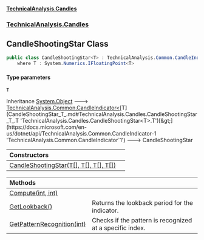 #### [TechnicalAnalysis.Candles](TechnicalAnalysis.Candles.md 'TechnicalAnalysis.Candles')
### [TechnicalAnalysis.Candles](TechnicalAnalysis.Candles.md#TechnicalAnalysis.Candles 'TechnicalAnalysis.Candles')

## CandleShootingStar<T> Class

```csharp
public class CandleShootingStar<T> : TechnicalAnalysis.Common.CandleIndicator<T>
    where T : System.Numerics.IFloatingPoint<T>
```
#### Type parameters

<a name='TechnicalAnalysis.Candles.CandleShootingStar_T_.T'></a>

`T`

Inheritance [System.Object](https://docs.microsoft.com/en-us/dotnet/api/System.Object 'System.Object') &#129106; [TechnicalAnalysis.Common.CandleIndicator&lt;](https://docs.microsoft.com/en-us/dotnet/api/TechnicalAnalysis.Common.CandleIndicator-1 'TechnicalAnalysis.Common.CandleIndicator`1')[T](CandleShootingStar_T_.md#TechnicalAnalysis.Candles.CandleShootingStar_T_.T 'TechnicalAnalysis.Candles.CandleShootingStar<T>.T')[&gt;](https://docs.microsoft.com/en-us/dotnet/api/TechnicalAnalysis.Common.CandleIndicator-1 'TechnicalAnalysis.Common.CandleIndicator`1') &#129106; CandleShootingStar<T>

| Constructors | |
| :--- | :--- |
| [CandleShootingStar(T[], T[], T[], T[])](CandleShootingStar_T_.CandleShootingStar(T[],T[],T[],T[]).md 'TechnicalAnalysis.Candles.CandleShootingStar<T>.CandleShootingStar(T[], T[], T[], T[])') | |

| Methods | |
| :--- | :--- |
| [Compute(int, int)](CandleShootingStar_T_.Compute(int,int).md 'TechnicalAnalysis.Candles.CandleShootingStar<T>.Compute(int, int)') | |
| [GetLookback()](CandleShootingStar_T_.GetLookback().md 'TechnicalAnalysis.Candles.CandleShootingStar<T>.GetLookback()') | Returns the lookback period for the indicator. |
| [GetPatternRecognition(int)](CandleShootingStar_T_.GetPatternRecognition(int).md 'TechnicalAnalysis.Candles.CandleShootingStar<T>.GetPatternRecognition(int)') | Checks if the pattern is recognized at a specific index. |

